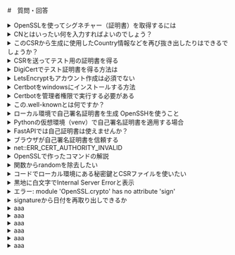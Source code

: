 
#　質問・回答

<details><summary>OpenSSLを使ってシグネチャー（証明書）を取得するには</summary>

#### Q.
- OpenSSLを使って実験をしたいです。例えば、シグネチャーが欲しいです。どのようにしたら取得できますか？

#### A.
- OpenSSLを使ってシグネチャー（証明書）を取得するには、以下の手順を試してみてください：

1. **秘密鍵を生成**:
   ```bash
   openssl genrsa -out private-key.pem 2048
   ```
   これで2048ビットの秘密鍵が生成されます。

2. **証明書署名要求（CSR）を作成**:
   ```bash
   openssl req -new -key private-key.pem -out csr.csr
   ```
   このコマンドで、秘密鍵とともにCSRファイルが作成されます。必要に応じて、Common Name（CN）などの情報を入力します。

3. **証明書を発行**:
   生成したCSRを認証局（CA）に送信し、CAから証明書を取得します。このプロセスはCAによって異なる場合があります。

4. **証明書をインストール**:
   取得した証明書をサーバーにインストールし、設定を行います。

5. **証明書の内容を確認**:
   ```bash
   openssl x509 -in certificate.crt -text -noout
   ```
   このコマンドで、証明書の詳細な情報を表示できます。

これで、OpenSSLを使ってシグネチャー（証明書）を取得することができます。何か他に質問があれば、お気軽にどうぞ！
</details>

<details><summary>CNとはいったい何を入力すればよいのでしょう？</summary>

#### Q.
- CSRの生成で、Common Name（CN）などの情報を入力します。とありますが、CNとはいったい何を入力すればよいのでしょう？
#### A.
- Common Name（CN）は証明書の最も重要なフィールドの一つで、証明書を発行される対象を識別します。具体的には、CNには次のような情報を入力する必要があります：

- **ウェブサイトの証明書**の場合：証明書を使用するウェブサイトの完全修飾ドメイン名（FQDN）を入力します。たとえば、`www.example.com`。
- **個人の証明書**の場合：個人のフルネームを入力します。たとえば、`John Doe`。
- **組織の証明書**の場合：組織の正式な名称を入力します。たとえば、`Example Corporation`。

たとえば、ウェブサーバーのSSL証明書を発行する場合、CNにはそのウェブサーバーのFQDNを入力します。これにより、訪問者のブラウザがウェブサーバーの証明書を検証する際に、この情報を使用して証明書の正当性を確認することができます。

他に気になる点や追加の質問があれば、お知らせください。 😊
</details>

<details><summary>このCSRから生成に使用したCountry情報などを再び抜き出したりはできるでしょうか？</summary>

#### Q.
- いまCSRを秘密鍵からつくりました。このCSRから生成に使用したCountry情報などを再び抜き出したりはできるでしょうか？
#### A.
- はい、CSR（証明書署名要求）から使用された情報を抽出することができます。以下のコマンドを使って、CSRファイルの内容を表示し、Country（国）情報や他のフィールドの情報を確認することができます：

```bash
openssl req -in csr.csr -noout -text
```

このコマンドを実行すると、CSRの詳細が表示され、次のようなフィールドが含まれます：

- Country Name (C)
- State or Province Name (ST)
- Locality Name (L)
- Organization Name (O)
- Organizational Unit Name (OU)
- Common Name (CN)
- Email Address

これらの情報を確認することで、CSRに含まれる情報を再び取得することができます。さらに質問があれば、お気軽にどうぞ！ 😊
</details>

<details><summary>CSRを送ってテスト用の証明書を得る</summary>

#### Q.
- ローカルにあるテスト環境で「証明書を発行: 生成したCSRを認証局（CA）に送信し、CAから証明書を取得します。このプロセスはCAによって異なる場合があります。」をテストしたい。どこにCSRを送ったら、テスト用の証明書をくれるだろうか？

#### A.
- テスト用の証明書を取得するためには、いくつかのオプションがあります。以下のようなテスト用の認証局（CA）を利用できます：

1. **Let's Encrypt**: テスト環境で使える無料の証明書を提供しています。ただし、Let's Encryptは一般的には生産環境での使用を推奨しています。
2. **ZeroSSL**: Let's Encryptと同様に無料で証明書を提供し、テスト環境での使用に適しています。
3. **DigiCertのテスト証明書**: DigiCertはテスト用の証明書を提供しており、テスト環境での使用に適しています。

これらの認証局を利用して、CSRを送信し、テスト用の証明書を取得してみてください。どの認証局が最適かは、あなたの具体的なニーズや要件によりますので、それぞれのサービスを試してみると良いでしょう。

他に質問があれば、どうぞお知らせください！
</details>

<details><summary>DigiCertでテスト証明書を得る方法は</summary>

#### Q.
- どうやってDigiCertでテスト証明書を得る方法を教えてください。もしくはOpenSSLのコマンドで得る方法があれば教えてください。

#### A.
- DigiCertでテスト証明書を取得する方法と、OpenSSLを使ってテスト証明書を生成する方法をご紹介します。

### DigiCertでテスト証明書を取得する方法
1. **CertCentralアカウントを作成**: DigiCertのCertCentralにアカウントを作成します。
2. **CSRを生成**: サーバーでCSR（Certificate Signing Request）を生成します。
3. **オンライン申請**: CertCentralの申請フォームにCSRをアップロードし、必要な情報を入力します。
4. **申請の確認**: DigiCertが申請内容を確認し、証明書を発行します。
5. **証明書のインストール**: 発行された証明書をサーバーにインストールします。

詳細な手順は、[DigiCertの公式ガイド](https://www.digicert.com/jp/tls-ssl/ssl-new-guide)を参照してください。

### OpenSSLを使ってテスト証明書を生成する方法
1. **OpenSSLをインストール**: 必要に応じて、OpenSSLをインストールします。
2. **CSRを生成**: コマンドラインで以下のコマンドを実行します。
   ```sh
   openssl req -new -newkey rsa:2048 -nodes -keyout server.key -out server.csr
   ```
3. **自己署名証明書を作成**: 以下のコマンドで自己署名証明書を生成します。
   ```sh
   openssl x509 -req -days 365 -in server.csr -signkey server.key -out server.crt
   ```
4. **証明書のインストール**: 生成された証明書をサーバーにインストールします。

これでテスト証明書が取得できます。何か他に質問があれば、お気軽にどうぞ！
</details>

<details><summary>LetsEncryptもアカウント作成は必須でない</summary>

#### Q.
- LetsEncryptもアカウント作成は必須ですか？

#### A.
- Let's Encryptでは、証明書を取得するために特別なアカウントを作成する必要はありません。ただし、証明書を管理するために簡単なプロセスを経る必要があります。以下の手順を試してみてください：

1. **Certbotをインストール**:
   CertbotはLet's Encryptの証明書を自動的に取得・更新するツールです。例えば、Ubuntuを使用している場合は以下のコマンドでインストールできます。
   ```bash
   sudo apt-get update
   sudo apt-get install certbot python3-certbot-apache
   ```

2. **証明書を取得**:
   Certbotを使って証明書を取得します。以下はApacheを使用している場合の例です。
   ```bash
   sudo certbot --apache
   ```
   コマンドを実行すると、いくつかの質問が表示されます（ドメイン名の入力など）。これに回答してプロセスを完了させます。

3. **証明書の自動更新**:
   証明書は90日間有効ですが、Certbotは自動更新機能を提供しています。以下のコマンドで自動更新を設定します。
   ```bash
   sudo certbot renew --dry-run
   ```

これでLet's Encryptの証明書をアカウント作成なしで取得できます。何か他にご質問があれば、どうぞお知らせください！ 😊
</details>

<details><summary>Certbotをwindowsにインストールする方法</summary>

#### Q.
- Certbotをwindowsにインストールするにはどうすればいいですか？

#### A.
- WindowsでCertbotをインストールするには、以下の手順を試してみてください：

1. **Certbotのインストーラーをダウンロード**:
   Certbotの公式サイトからインストーラーをダウンロードします。[こちら](https://dl.eff.org/certbot-beta-installer-win32.exe)からインストーラーを取得できます。

2. **インストーラーを実行**:
   ダウンロードしたインストーラーを実行し、画面の指示に従ってインストールを進めます。デフォルトのインストールディレクトリは `C:\Program Files (x86)\Certbot` ですが、必要に応じて変更することもできます。

3. **管理者権限で実行**:
   Certbotを実行するには、管理者権限が必要です。コマンドプロンプト（CMD）やPowerShellを管理者として実行してください。これを行うには、スタートメニューから「cmd」または「powershell」を右クリックし、「管理者として実行」を選択します。

4. **Certbotを実行**:
   Certbotを実行するには、以下のようにコマンドを入力します：
   ```bash
   certbot --help
   ```
   これでCertbotのヘルプ情報が表示され、使用方法を確認できます。

5. **証明書の取得**:
   Certbotを使ってLet's Encryptから証明書を取得します。例えば、Apacheを使用している場合は以下のコマンドを実行します：
   ```bash
   certbot --apache
   ```
   このコマンドを実行すると、Certbotが自動的に証明書を取得し、Apacheにインストールします。

これでWindowsでCertbotをインストールし、証明書を取得する準備が整います。何か他に質問があれば、お気軽にどうぞ！ 😊

</details>

<details><summary>Certbotを管理者権限で実行する必要がある</summary>

#### Q.
- コマンドプロンプトで以下のコマンドを実行したら、赤文字で以下のエラーになりました。C:\Users\tensy\OneDrive\ドキュメント\okuma\お弁当注文システム\実装調査\OpenSSL-Test>certbot certonly --manual -d ten-system.com -d ten-system.com -m 'k.okuma@ten-system.com' --agree-tos Error, certbot must be run on a shell with administrative rights.次にどう対処すればよいですか？

#### A.
- このエラーは、Certbotを管理者権限で実行する必要があることを示しています。以下の手順で対処できます：

1. **管理者としてコマンドプロンプトを開く**:
   - スタートメニューを開き、「cmd」または「コマンドプロンプト」と入力します。
   - 検索結果に表示された「コマンドプロンプト」を右クリックし、「管理者として実行」を選択します。

2. **コマンドを再実行**:
   管理者権限で開いたコマンドプロンプトに、再度以下のコマンドを入力して実行します：
   ```sh
   certbot certonly --manual -d ten-system.com -d ten-system.com -m 'k.okuma@ten-system.com' --agree-tos
   ```

これで、Certbotが正しく動作するはずです。管理者権限で実行することで、必要な操作が完了できるようになります。うまくいかない場合や他に質問があれば、お気軽にどうぞ！ 😊

</details>

<details><summary>この.well-knownとは何ですか？</summary>

#### Q.
- Certbotのcertonlyコマンドを実行後、メッセージのAnd make it available on your web server at this URL:にFQDNに/.well-known/が付きますが、この.well-knownとは何ですか？

#### A.
- `.well-known`ディレクトリは、Webサーバー上の特定の情報を配置するための標準的な場所です。このディレクトリは、特定のプロトコルやサービスが必要とする情報を簡単に見つけられるようにするためのものです。具体的には、以下のような用途で使用されます：

1. **Let's Encryptの認証**: 
   CertbotがLet's Encryptの証明書を取得する際、ドメインの所有権を確認するために、`.well-known/acme-challenge`というサブディレクトリに特定のファイルを配置します。これにより、Let's Encryptのサーバーがそのドメインを所有していることを確認できます。

2. **セキュリティポリシー**: 
   HTTPSの強制を示すために、`/.well-known/security.txt`というファイルを配置することで、サイトのセキュリティポリシーや連絡先情報を提供します。

3. **リソース発見**: 
   Webサーバー上の特定のリソースや情報を簡単に発見するために、他のサービスやプロトコルで`.well-known`ディレクトリが使用されることがあります。

例えば、Certbotを実行すると以下のような指示が出ることがあります：
```plaintext
Make sure your web server displays the following content at
http://<YOUR_DOMAIN>/.well-known/acme-challenge/<TOKEN>
```
このように、認証トークンを特定のURLパスに配置することが求められます。これにより、Let's Encryptがドメインの所有権を確認し、証明書を発行できます。

他に質問があれば、お気軽にどうぞ！

</details>

<details><summary>ローカル環境で自己署名証明書を生成 OpenSSHを使うこと</summary>

#### Q.
- certbotでcertonlyを実行すると、既存のドメインに対して配布されますが、私の会社のサイトではエラーになりました。私は自分のローカル環境で実行したいのです、どうドメイン名を設定すればよいですか？

#### A.
- ローカル環境でCertbotを使用して証明書を取得する場合、少し異なるアプローチが必要です。以下の手順で、自己署名証明書を生成し、ローカルドメイン名を使用できるようにします：

1. **自己署名証明書の生成**:
   OpenSSLを使って、自己署名証明書を生成することができます。以下のコマンドを実行します：
   ```bash
   openssl req -x509 -nodes -days 365 -newkey rsa:2048 -keyout my-local.key -out my-local.crt -subj "/C=JP/ST=Yamaguchi/L=Shimonoseki/O=MyCompany/OU=IT/CN=localhost"
   ```
   このコマンドでは、`localhost`をCommon Name（CN）として設定しています。

2. **hostsファイルの編集**:
   ローカルで特定のドメイン名を使用するために、`hosts`ファイルを編集して、ローカルサーバーのIPアドレスにマッピングします。例えば、`my-local.test`というドメイン名を使用する場合は、以下の行を追加します：
   ```plaintext
   127.0.0.1  my-local.test
   ```
   hostsファイルは以下の場所にあります：
   - **Windows**: `C:\Windows\System32\drivers\etc\hosts`
   - **macOS/Linux**: `/etc/hosts`

3. **ウェブサーバーの設定**:
   取得した自己署名証明書をウェブサーバーに設定します。例えば、Apacheの場合は以下のように設定します：
   ```plaintext
   <VirtualHost *:443>
       ServerName my-local.test
       SSLEngine on
       SSLCertificateFile /path/to/my-local.crt
       SSLCertificateKeyFile /path/to/my-local.key
   </VirtualHost>
   ```

これでローカル環境で自己署名証明書を使用できるようになります。自己署名証明書は信頼されない場合がありますので、ブラウザでアクセスする際にはセキュリティ警告が表示されることがありますが、テスト環境では問題ありません。

他に質問があれば、お気軽にどうぞ！ 😊
</details>

<details><summary>Pythonの仮想環境（venv）で自己署名証明書を適用する場合</summary>

#### Q.
- 自己署名を適用するため、このコードをアパッチに設定するとありました。<VirtualHost *:443> ServerName my-local.test SSLEngine on SSLCertificateFile /path/to/my-local.crt SSLCertificateKeyFile /path/to/my-local.key </VirtualHost> 私の環境ではApatchでなく、python venvで使いたいですが、それはどのようにこの自己署名を適用すればよいですか？

#### A.
- Pythonの仮想環境（venv）で自己署名証明書を適用する場合、FlaskやDjangoなどのウェブフレームワークを使用することが一般的です。以下では、Flaskを使用した例を示します。

### Flaskで自己署名証明書を適用する方法
1. **Flaskのインストール**:
   まず、仮想環境を作成し、Flaskをインストールします。
   ```sh
   python -m venv venv
   source venv/bin/activate  # Windowsの場合: venv\Scripts\activate
   pip install Flask
   ```

2. **Flaskアプリケーションを作成**:
   以下のようにシンプルなFlaskアプリケーションを作成します。
   ```python
   from flask import Flask

   app = Flask(__name__)

   @app.route('/')
   def hello():
       return "Hello, HTTPS world!"

   if __name__ == '__main__':
       app.run(ssl_context=('path/to/my-local.crt', 'path/to/my-local.key'))
   ```

3. **自己署名証明書のパスを設定**:
   上記コードの `ssl_context` パラメータに、生成した自己署名証明書と秘密鍵のパスを設定します。

4. **アプリケーションの実行**:
   Flaskアプリケーションを実行します。
   ```sh
   python app.py
   ```

これで、Flaskを使って自己署名証明書を適用したローカルのHTTPSサーバーが起動します。ブラウザで `https://localhost:5000` にアクセスすると、警告メッセージが表示される場合がありますが、それは自己署名証明書の特性によるものです。

### Djangoで自己署名証明書を適用する方法
もしDjangoを使用している場合も、同様の手順で自己署名証明書を設定できます。以下は簡単な例です。

1. **Djangoのインストール**:
   まず、仮想環境を作成し、Djangoをインストールします。
   ```sh
   python -m venv venv
   source venv/bin/activate  # Windowsの場合: venv\Scripts\activate
   pip install django
   ```

2. **Djangoプロジェクトの作成**:
   Djangoプロジェクトを作成します。
   ```sh
   django-admin startproject myproject
   cd myproject
   ```

3. **開発サーバーをHTTPSで実行**:
   開発サーバーを起動する際に、自己署名証明書を指定します。
   ```sh
   python manage.py runserver_plus --cert-file path/to/my-local.crt --key-file path/to/my-local.key
   ```
   `runserver_plus`はDjango Extensionsの一部で、事前にインストールが必要です。
   ```sh
   pip install django-extensions
   ```

これで、Django開発サーバーが自己署名証明書を使用して起動します。 `https://localhost:8000` にアクセスすることで、アプリケーションにHTTPSでアクセスできます。

他にご質問があれば、どうぞお知らせください！ 😊

</details>

<details><summary>FastAPIでは自己証明書は使えませんか？</summary>

#### Q.
- FastAPIでは自己証明書は使えませんか？

#### A.
- FastAPIでも自己署名証明書を使用することができます。FastAPIはASGI（Asynchronous Server Gateway Interface）アプリケーションであり、uvicornなどのASGIサーバーを使用してHTTPSサーバーを立ち上げることができます。以下の手順で自己署名証明書を使用したFastAPIアプリケーションを設定できます。

1. **FastAPIとuvicornのインストール**:
   まず、仮想環境を作成し、FastAPIとuvicornをインストールします。
   ```sh
   python -m venv venv
   source venv/bin/activate  # Windowsの場合: venv\Scripts\activate
   pip install fastapi uvicorn
   ```

2. **FastAPIアプリケーションを作成**:
   以下のようにシンプルなFastAPIアプリケーションを作成します。
   ```python
   from fastapi import FastAPI

   app = FastAPI()

   @app.get("/")
   async def read_root():
       return {"message": "Hello, HTTPS world!"}
   ```

3. **自己署名証明書の生成**:
   OpenSSLを使って、自己署名証明書を生成します。
   ```sh
   openssl req -x509 -nodes -days 365 -newkey rsa:2048 -keyout my-local.key -out my-local.crt -subj "/C=JP/ST=Yamaguchi/L=Shimonoseki/O=MyCompany/OU=IT/CN=localhost"
   ```

4. **uvicornを使ってHTTPSサーバーを起動**:
   生成した証明書と秘密鍵を使用して、uvicornでHTTPSサーバーを起動します。
   ```sh
   uvicorn app:app --host 0.0.0.0 --port 8000 --ssl-keyfile=./my-local.key --ssl-certfile=./my-local.crt
   ```

これで、FastAPIアプリケーションが自己署名証明書を使用してHTTPSで動作するようになります。ブラウザで `https://localhost:8000` にアクセスすることで、アプリケーションにアクセスできます。自己署名証明書を使用しているため、セキュリティ警告が表示されることがありますが、テスト環境では問題ありません。

他にご質問があれば、どうぞお知らせください！ 😊
</details>

<details><summary>ブラウザが自己署名証明書を信頼する</summary>

#### Q.
- https://localhost:8000にアクセスした場合以下のように表示されました。接続がプライベートではありません 攻撃者が、localhost から個人情報 (パスワード、メッセージ、クレジットカードなど) を盗み取ろうとしている可能性があります。この警告に関する詳細情報 net::ERR_CERT_AUTHORITY_INVALID　以下のコードが原因でしょうか？uvicorn main:app --host 0.0.0.0 --port 8000 --ssl-keyfile=./my-local.key --ssl-certfile=./my-local.crt

#### A.
- このエラーメッセージが表示されるのは、ブラウザが自己署名証明書を信頼していないためです。自己署名証明書は公式の認証局（CA）によって発行された証明書ではないため、ブラウザはそれを信頼せず、警告を表示します。このエラーは、以下のような方法で解決できます。

1. **自己署名証明書を信頼する**:
   自己署名証明書をローカルの信頼済み証明書ストアに追加することで、この警告を回避できます。

   ### Windowsの場合
   - `my-local.crt`をダブルクリックして、証明書インストールウィザードを開きます。
   - 「ローカルコンピュータ」を選択し、「次へ」をクリックします。
   - 「すべての証明書を次のストアに配置する」を選択し、「信頼されたルート証明機関」を選択します。
   - インストールを完了します。

   ### macOSの場合
   - `my-local.crt`をダブルクリックして、キーチェーンアクセスを開きます。
   - 「システム」キーチェーンに追加し、「常に信頼」するように設定します。

2. **証明書の詳細情報を確認**:
   `uvicorn` コマンドと証明書のパスが正しいことを確認します。ファイルが存在するディレクトリを確認し、正しいパスを指定していることを確かめます。

3. **信頼できる認証局から証明書を取得する**:
   テスト環境でない場合は、Let's Encryptや他の信頼できる認証局から証明書を取得し、インストールすることを検討します。

エラーを無視して進みたい場合、ブラウザの警告画面で「詳細情報」をクリックし、「このサイトにアクセスする（安全ではありません）」を選択してアクセスを継続することもできます。

何か他に疑問や質問があれば、お気軽にどうぞ！ 😊

</details>

<details><summary>net::ERR_CERT_AUTHORITY_INVALID</summary>

#### Q. venvで仮想環境構築後、ブラウザアクセスでこのエラーになりました。どういう意味ですか？メッセージ：net::ERR_CERT_AUTHORITY_INVALID　URL: https://localhost:8000

#### A. このエラーは、ブラウザがサイトのSSL証明書の有効性を認識できないことを意味します。具体的には、ブラウザが証明書を信頼できる認証局から発行されたものとして認識できない場合に発生します。

主な原因としては以下のようなものが考えられます：
1. **自己署名証明書の使用**：自己署名証明書は比較的手軽に作成できますが、ブラウザがその有効性を認識できないため、このエラーが発生することがあります。
2. **証明書の有効期限切れ**：SSL証明書には有効期限があり、期限が切れるとこのエラーが表示されることがあります。
3. **信頼できない認証局からの証明書**：証明書が信頼できない認証局から発行されている場合、ブラウザがその証明書を認識できないため、このエラーが発生します。

解決方法としては、信頼できる認証局から正しい証明書を取得し、設定することが必要です。また、証明書の有効期限を確認し、必要に応じて更新することも重要です。

もし、自己署名証明書を使用している場合は、信頼された認証局から正しい証明書を取得することをお勧めします。

何か他にお手伝いできることがあれば教えてくださいね。

</details>


<details><summary>OpenSSLで作ったコマンドの解説</summary>

#### Q.
- 以下のコマンドはuvicornでHTTPSサーバーを起動して、OpenSSLで作ったCRSなどをもとに、main.pyを動かしているコマンドです。このコマンドが理解できなかったのです。詳細に解説をお願いします。uvicorn main:app --host 0.0.0.0 --port 8000 --ssl-keyfile=./my-local.key --ssl-certfile=./my-local.crt

#### A.
- もちろんです！このコマンドの各部分について詳しく説明しますね：

```bash
uvicorn main:app --host 0.0.0.0 --port 8000 --ssl-keyfile=./my-local.key --ssl-certfile=./my-local.crt
```

このコマンドは、uvicornを使ってHTTPSサーバーを起動し、`main.py`に定義されたFastAPIアプリケーションを動かします。以下は各オプションの詳細です。

1. **`uvicorn main:app`**:
   - `uvicorn` はASGI（Asynchronous Server Gateway Interface）サーバーの一種で、FastAPIなどのASGIアプリケーションを実行するために使われます。
   - `main:app` は、`main.py`ファイル内の`app`という名前のFastAPIインスタンスを指定します。

2. **`--host 0.0.0.0`**:
   - 「サーバーがどのIPアドレスからでもアクセスできるように設定します。ローカルネットワーク内の他のデバイスからもアクセス可能です。」＞pythonでは、0.0.0.0で立てるべきらしい。ループバックアドレスはそれしかアクセスできない様子。

3. **`--port 8000`**:
   - サーバーがリッスンするポート番号を指定します。この場合はポート8000で待ち受けます。

4. **`--ssl-keyfile=./my-local.key`**:
   - SSL/TLSの秘密鍵ファイルを指定します。このファイルは、HTTPS接続を確立するために必要です。　＞これはローカル環境の秘密鍵らしい。

5. **`--ssl-certfile=./my-local.crt`**:
   - SSL/TLSの証明書ファイルを指定します。このファイルもHTTPS接続を確立するために必要です。

このコマンドを実行すると、HTTPSプロトコルでリッスンするFastAPIアプリケーションが起動します。これにより、通信が暗号化され、安全にやり取りできるようになります。

少し難しい内容かもしれませんが、うまく説明できたでしょうか？他にも質問があれば、どうぞお知らせください！

</details>

<details><summary>関数からrandomを除去したい</summary>

#### Q.
- この関数のrandomを除去して、usernameおよび passwordをもとに直接ハッシュ値を生成したい。どのようにコードを改変したらいいですか？

#### A.
- もちろんです。`random`の生成を削除し、`username`と`password`に基づいてハッシュ値を生成する方法を紹介します。以下は、そのための改変されたコードです：

まず、ハッシュを生成するために標準ライブラリの`hashlib`を使用します。`username`と`password`を結合し、SHA-256ハッシュを生成します。

以下に改変されたコードを示します：

```python
from fastapi import FastAPI, Form
from fastapi.responses import HTMLResponse
import hashlib

app = FastAPI()

@app.post("/register", response_class=HTMLResponse)
async def register(
    username: str = Form(...),
    password: str = Form(...)):
    # IDとパスワードに基づいてハッシュを生成
    combined = username + password
    hash_object = hashlib.sha256(combined.encode())
    hash_hex = hash_object.hexdigest()
    
    return f"<html><body><h2>ハッシュ値: {hash_hex}</h2></body></html>"
```

このコードでは以下のように変更されています：
1. `hashlib`ライブラリをインポート。
2. `username`と`password`を結合してハッシュ生成。
3. SHA-256ハッシュを生成し、16進数の文字列として返す。

これにより、`username`と`password`に基づいたハッシュ値を生成することができます。ぜひ試してみてください。何か他に質問があれば、どうぞお知らせくださいね！
</details>


<details><summary>コードでローカル環境にある秘密鍵とCSRファイルを使いたい</summary>

#### Q.
- Pythonの以下のコードで、cryptographyライブラリをインポートするのでなく、ローカル環境にある秘密鍵my-local.keyやmy-local.crtファイルを使って同様のことをやりたいです。どのようにコードを改変すればよいですか？

#### A.
- もちろんです！`cryptography`ライブラリを使用せずに、ローカル環境にある秘密鍵ファイル`my-local.key`と証明書ファイル`my-local.crt`を使って署名を生成する方法を説明します。まず、Pythonの標準ライブラリを使用してファイルから秘密鍵を読み込み、その鍵を使って署名を生成します。

以下は、そのためのコード例です：

1. **必要なライブラリのインポート**:
   ```python
   from fastapi import FastAPI, Form
   from fastapi.responses import HTMLResponse
   from OpenSSL import crypto
   ```

2. **秘密鍵と証明書をファイルから読み込む**:
   ```python
   def load_private_key(key_file: str):
       with open(key_file, "rb") as key_file:
           private_key = crypto.load_privatekey(crypto.FILETYPE_PEM, key_file.read())
       return private_key

   def load_certificate(cert_file: str):
       with open(cert_file, "rb") as cert_file:
           certificate = crypto.load_certificate(crypto.FILETYPE_PEM, cert_file.read())
       return certificate

   private_key = load_private_key("./my-local.key")
   certificate = load_certificate("./my-local.crt")
   ```

3. **署名を生成する関数**:
   ```python
   def sign_message(private_key, message: str):
       signature = crypto.sign(private_key, message.encode(), 'sha256')
       return signature
   ```

4. **FastAPIアプリケーションの設定とエンドポイントの定義**:
   ```python
   app = FastAPI()

   @app.post("/register", response_class=HTMLResponse)
   async def register(username: str = Form(...), password: str = Form(...)):
       # IDとパスワードに基づいてメッセージを生成
       message = username + password
       
       # 署名を生成
       signature = sign_message(private_key, message)
       signature_hex = signature.hex()
       
       return f"<html><body><h2>シグネチャー: {signature_hex}</h2></body></html>"
   ```

### まとめ
このコードは、ローカルファイルから秘密鍵と証明書を読み込み、その鍵を使って署名を生成します。`load_private_key`関数と`load_certificate`関数を使ってファイルから鍵と証明書を読み込み、`sign_message`関数を使ってメッセージに対する署名を生成しています。

これで、ローカルの秘密鍵と証明書ファイルを使用して署名を生成する方法がわかりましたね。何か他に疑問や質問があれば、いつでもお知らせください！
</details>


<details><summary>黒地に白文字でInternal Server Errorと表示</summary>

#### Q.
- 上記コード実行すると、ブラウザでIDとパスワードを入力後にOKボタンを押すと、次の画面で、黒地に白文字でInternal Server Errorと表示されました。何が原因と思われますか？

#### A.
- `Internal Server Error`が表示される原因はいくつか考えられます。これを解決するために、エラーログや詳細なエラーメッセージを確認することが重要です。FastAPIの場合、`uvicorn`サーバーのログを見ると詳細な情報が得られることがあります。

まず、いくつかの一般的なトラブルシューティングの手順を試してみましょう：

1. **エラーメッセージを確認する**:
   `uvicorn`サーバーのログにエラーの詳細が表示されることがあります。ターミナルやコンソールで実行されているログを確認し、どの部分でエラーが発生しているかを特定します。

2. **エラーハンドリングを追加する**:
   コードにエラーハンドリングを追加して、具体的なエラーメッセージを取得することができます。以下のようにしてみましょう：

   ```python
   @app.post("/register", response_class=HTMLResponse)
   async def register(username: str = Form(...), password: str = Form(...)):
       try:
           message = username + password
           signature = sign_message(private_key, message)
           signature_hex = signature.hex()
           return f"<html><body><h2>シグネチャー: {signature_hex}</h2></body></html>"
       except Exception as e:
           return f"<html><body><h2>エラー: {str(e)}</h2></body></html>"
   ```

3. **鍵ファイルと証明書ファイルの読み込みを確認する**:
   鍵ファイルや証明書ファイルが正しく読み込まれていない可能性があります。ファイルパスが正しいことや、ファイルの内容が正しく読み込まれているかを確認してください。

4. **サーバーの再起動**:
   サーバーの再起動を試みることで、一時的な問題を解決できる場合があります。

5. **依存関係の確認**:
   必要なライブラリがインストールされていることを再確認し、バージョンが適切であることを確認してください。

これらの手順を試して、問題が解決しない場合は、具体的なエラーメッセージを教えていただければ、さらに詳しく調査してサポートいたします。頑張ってください！他にも質問があれば、どうぞお知らせください。
</details>


<details><summary>エラー: module 'OpenSSL.crypto' has no attribute 'sign'</summary>

#### Q.
- このエラーメッセージはどういう意味でしょうか？エラー: module 'OpenSSL.crypto' has no attribute 'sign'

#### A.
- このエラーメッセージは、`OpenSSL.crypto`モジュールには`sign`という属性（メソッドや関数）が存在しないことを示しています。`pyOpenSSL`ライブラリには直接署名を生成する機能がないため、別の方法を使って署名を行う必要があります。

以下は、標準ライブラリの`cryptography`モジュールを使用して、秘密鍵ファイルから署名を生成する方法です：

1. **必要なライブラリのインストール**:
   ```bash
   pip install cryptography
   ```

2. **必要なライブラリのインポート**:
   ```python
   from fastapi import FastAPI, Form
   from fastapi.responses import HTMLResponse
   from cryptography.hazmat.primitives import hashes
   from cryptography.hazmat.primitives.asymmetric import padding, rsa
   from cryptography.hazmat.primitives.serialization import load_pem_private_key
   import base64
   ```

3. **秘密鍵をファイルから読み込む関数**:
   ```python
   def load_private_key(key_file: str):
       with open(key_file, "rb") as key_file:
           private_key = load_pem_private_key(key_file.read(), password=None)
       return private_key

   private_key = load_private_key("./my-local.key")
   ```

4. **署名を生成する関数**:
   ```python
   def sign_message(private_key, message: str):
       signature = private_key.sign(
           message.encode(),
           padding.PSS(
               mgf=padding.MGF1(hashes.SHA256()),
               salt_length=padding.PSS.MAX_LENGTH
           ),
           hashes.SHA256()
       )
       return signature
   ```

5. **FastAPIアプリケーションの設定とエンドポイントの定義**:
   ```python
   app = FastAPI()

   @app.post("/register", response_class=HTMLResponse)
   async def register(username: str = Form(...), password: str = Form(...)):
       message = username + password
       signature = sign_message(private_key, message)
       signature_hex = base64.b64encode(signature).decode()
       return f"<html><body><h2>シグネチャー: {signature_hex}</h2></body></html>"
   ```

このコードでは、`cryptography`モジュールを使用して秘密鍵を読み込み、メッセージに対して署名を生成します。これにより、`pyOpenSSL`ライブラリの制約を回避できます。

これで問題が解決することを願っています。何か他に質問があれば、いつでもお知らせください！
</details>

<details><summary>signatureから日付を再取り出しできるか</summary>

#### Q.
- この関数の返却値であるsignatureから、日付を再取り出しする関数は可能ですか？
#### A.
- デジタル署名の目的はメッセージの認証と整合性の確認であり、署名そのものから元のメッセージや日付を抽出することはできません。署名はメッセージのハッシュ値に基づいて生成されるため、元のメッセージや日付を再生成することは数学的に不可能です。これは、メッセージが改ざんされていないことを確認するための重要な特性です。

ただし、メッセージと日付を組み合わせた形式で保存し、それを後で検証することはできます。例えば、元のメッセージと日付を結合して保存し、その結合されたメッセージに対して署名を生成し、後でその署名を検証することで、メッセージと日付が改ざんされていないことを確認できます。

### 例：メッセージと日付を検証するコード

1. **署名生成関数**:
   ```python
   from datetime import date
   from cryptography.hazmat.primitives import hashes
   from cryptography.hazmat.primitives.asymmetric import padding
   from cryptography.hazmat.primitives.serialization import load_pem_private_key

   def sign_message(private_key, message: str, date: date):
       combined_message = message + str(date)
       signature = private_key.sign(
           combined_message.encode(),
           padding.PSS(
               mgf=padding.MGF1(hashes.SHA256()),
               salt_length=padding.PSS.MAX_LENGTH
           ),
           hashes.SHA256()
       )
       return signature, combined_message
   ```

2. **署名検証関数**:
   ```python
   def verify_signature(public_key, combined_message: str, signature):
       try:
           public_key.verify(
               signature,
               combined_message.encode(),
               padding.PSS(
                   mgf=padding.MGF1(hashes.SHA256()),
                   salt_length=padding.PSS.MAX_LENGTH
               ),
               hashes.SHA256()
           )
           return True
       except:
           return False
   ```

3. **使用例**:
   ```python
   from cryptography.hazmat.primitives.asymmetric import rsa

   # 秘密鍵をファイルから読み込む関数（参考）
   def load_private_key(key_file: str):
       with open(key_file, "rb") as key_file:
           private_key = load_pem_private_key(key_file.read(), password=None)
       return private_key

   # 公開鍵を取得
   private_key = load_private_key("./my-local.key")
   public_key = private_key.public_key()

   # 署名の生成
   today_date = date.today()
   message = "ExampleMessage"
   signature, combined_message = sign_message(private_key, message, today_date)

   # 署名の検証
   is_valid = verify_signature(public_key, combined_message, signature)
   print(f"署名が有効かどうか: {is_valid}")
   ```

この方法で、メッセージと日付が改ざんされていないことを検証できますが、署名そのものから日付を取り出すことはできません。

他に質問があれば、どうぞお知らせくださいね！😊

</details>

<details><summary>aaa</summary>

#### Q.
- 
#### A.
- 

</details>

<details><summary>aaa</summary>

#### Q.
- 
#### A.
- 

</details>

<details><summary>aaa</summary>

#### Q.
- 
#### A.
- 

</details>

<details><summary>aaa</summary>

#### Q.
- 
#### A.
- 

</details>

<details><summary>aaa</summary>

#### Q.
- 
#### A.
- 

</details>

<details><summary>aaa</summary>

#### Q.
- 
#### A.
- 

</details>

